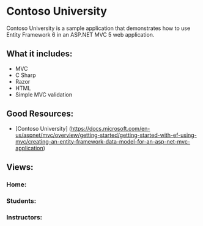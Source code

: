 # Contoso University
Contoso University is a sample application that demonstrates how to use Entity Framework 6 in an ASP.NET MVC 5 web application.

## What it includes:
* MVC
* C Sharp
* Razor
* HTML
* Simple MVC validation

## Good Resources:
* [Contoso University] (https://docs.microsoft.com/en-us/aspnet/mvc/overview/getting-started/getting-started-with-ef-using-mvc/creating-an-entity-framework-data-model-for-an-asp-net-mvc-application)

## Views:

### Home:

### Students:

### Instructors:

